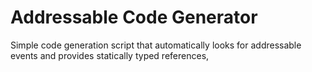 # Addressable Code Generator
Simple code generation script that automatically looks for addressable events and provides statically typed references,
